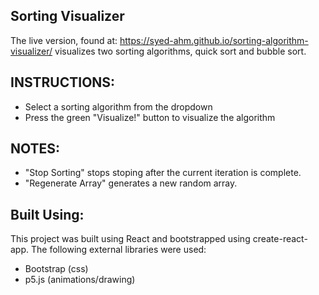 ## Sorting Visualizer
The live version, found at: https://syed-ahm.github.io/sorting-algorithm-visualizer/ visualizes two sorting algorithms, quick sort and bubble sort. 

## INSTRUCTIONS:
* Select a sorting algorithm from the dropdown
* Press the green "Visualize!" button to visualize the algorithm

## NOTES: 
* "Stop Sorting" stops stoping after the current iteration is complete.
* "Regenerate Array" generates a new random array.

## Built Using:
This project was built using React and bootstrapped using create-react-app. The following external libraries were used:
* Bootstrap (css)
* p5.js (animations/drawing)
